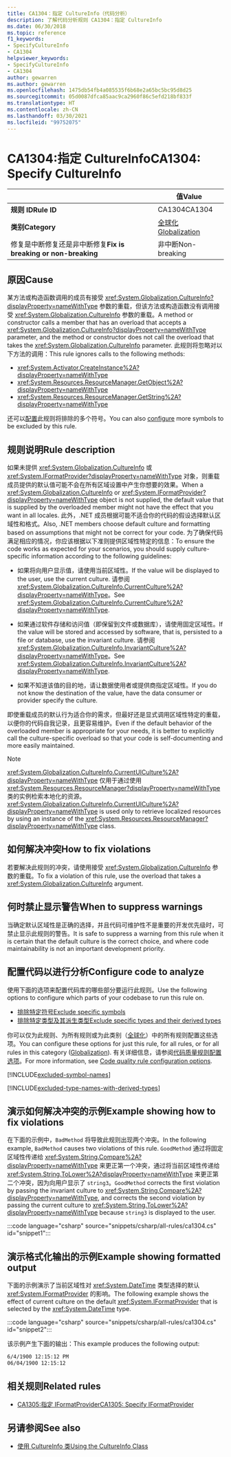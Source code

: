 ```yaml
---
title: CA1304：指定 CultureInfo（代码分析）
description: 了解代码分析规则 CA1304：指定 CultureInfo
ms.date: 06/30/2018
ms.topic: reference
f1_keywords:
- SpecifyCultureInfo
- CA1304
helpviewer_keywords:
- SpecifyCultureInfo
- CA1304
author: gewarren
ms.author: gewarren
ms.openlocfilehash: 1475db54fb4a085535f6b68e2a65bc5bc95d8d25
ms.sourcegitcommit: 05d0087dfca85aac9ca2960f86c5efd218bf833f
ms.translationtype: HT
ms.contentlocale: zh-CN
ms.lasthandoff: 03/30/2021
ms.locfileid: "99752075"
---
```

# <a name="ca1304-specify-cultureinfo"></a><span data-ttu-id="b9aeb-103">CA1304:指定 CultureInfo</span><span class="sxs-lookup"><span data-stu-id="b9aeb-103">CA1304: Specify CultureInfo</span></span>

| | <span data-ttu-id="b9aeb-104">值</span><span class="sxs-lookup"><span data-stu-id="b9aeb-104">Value</span></span> |
|-|-|
| <span data-ttu-id="b9aeb-105">**规则 ID**</span><span class="sxs-lookup"><span data-stu-id="b9aeb-105">**Rule ID**</span></span> |<span data-ttu-id="b9aeb-106">CA1304</span><span class="sxs-lookup"><span data-stu-id="b9aeb-106">CA1304</span></span>|
| <span data-ttu-id="b9aeb-107">**类别**</span><span class="sxs-lookup"><span data-stu-id="b9aeb-107">**Category**</span></span> |[<span data-ttu-id="b9aeb-108">全球化</span><span class="sxs-lookup"><span data-stu-id="b9aeb-108">Globalization</span></span>](globalization-warnings.md)|
| <span data-ttu-id="b9aeb-109">修复是中断修复还是非中断修复</span><span class="sxs-lookup"><span data-stu-id="b9aeb-109">**Fix is breaking or non-breaking**</span></span> |<span data-ttu-id="b9aeb-110">非中断</span><span class="sxs-lookup"><span data-stu-id="b9aeb-110">Non-breaking</span></span>|

## <a name="cause"></a><span data-ttu-id="b9aeb-111">原因</span><span class="sxs-lookup"><span data-stu-id="b9aeb-111">Cause</span></span>

<span data-ttu-id="b9aeb-112">某方法或构造函数调用的成员有接受 <xref:System.Globalization.CultureInfo?displayProperty=nameWithType> 参数的重载，但该方法或构造函数没有调用接受 <xref:System.Globalization.CultureInfo> 参数的重载。</span><span class="sxs-lookup"><span data-stu-id="b9aeb-112">A method or constructor calls a member that has an overload that accepts a <xref:System.Globalization.CultureInfo?displayProperty=nameWithType> parameter, and the method or constructor does not call the overload that takes the <xref:System.Globalization.CultureInfo> parameter.</span></span> <span data-ttu-id="b9aeb-113">此规则将忽略对以下方法的调用：</span><span class="sxs-lookup"><span data-stu-id="b9aeb-113">This rule ignores calls to the following methods:</span></span>

- <xref:System.Activator.CreateInstance%2A?displayProperty=nameWithType>
- <xref:System.Resources.ResourceManager.GetObject%2A?displayProperty=nameWithType>
- <xref:System.Resources.ResourceManager.GetString%2A?displayProperty=nameWithType>

<span data-ttu-id="b9aeb-114">还可以[配置](#configure-code-to-analyze)此规则将排除的多个符号。</span><span class="sxs-lookup"><span data-stu-id="b9aeb-114">You can also [configure](#configure-code-to-analyze) more symbols to be excluded by this rule.</span></span>

## <a name="rule-description"></a><span data-ttu-id="b9aeb-115">规则说明</span><span class="sxs-lookup"><span data-stu-id="b9aeb-115">Rule description</span></span>

<span data-ttu-id="b9aeb-116">如果未提供 <xref:System.Globalization.CultureInfo> 或 <xref:System.IFormatProvider?displayProperty=nameWithType> 对象，则重载成员提供的默认值可能不会在所有区域设置中产生你想要的效果。</span><span class="sxs-lookup"><span data-stu-id="b9aeb-116">When a <xref:System.Globalization.CultureInfo> or <xref:System.IFormatProvider?displayProperty=nameWithType> object is not supplied, the default value that is supplied by the overloaded member might not have the effect that you want in all locales.</span></span> <span data-ttu-id="b9aeb-117">此外，.NET 成员根据可能不适合你的代码的假设选择默认区域性和格式。</span><span class="sxs-lookup"><span data-stu-id="b9aeb-117">Also, .NET members choose default culture and formatting based on assumptions that might not be correct for your code.</span></span> <span data-ttu-id="b9aeb-118">为了确保代码满足相应的情况，你应该根据以下准则提供区域性特定的信息：</span><span class="sxs-lookup"><span data-stu-id="b9aeb-118">To ensure the code works as expected for your scenarios, you should supply culture-specific information according to the following guidelines:</span></span>

- <span data-ttu-id="b9aeb-119">如果将向用户显示值，请使用当前区域性。</span><span class="sxs-lookup"><span data-stu-id="b9aeb-119">If the value will be displayed to the user, use the current culture.</span></span> <span data-ttu-id="b9aeb-120">请参阅 <xref:System.Globalization.CultureInfo.CurrentCulture%2A?displayProperty=nameWithType>。</span><span class="sxs-lookup"><span data-stu-id="b9aeb-120">See <xref:System.Globalization.CultureInfo.CurrentCulture%2A?displayProperty=nameWithType>.</span></span>

- <span data-ttu-id="b9aeb-121">如果通过软件存储和访问值（即保留到文件或数据库），请使用固定区域性。</span><span class="sxs-lookup"><span data-stu-id="b9aeb-121">If the value will be stored and accessed by software, that is, persisted to a file or database, use the invariant culture.</span></span> <span data-ttu-id="b9aeb-122">请参阅 <xref:System.Globalization.CultureInfo.InvariantCulture%2A?displayProperty=nameWithType>。</span><span class="sxs-lookup"><span data-stu-id="b9aeb-122">See <xref:System.Globalization.CultureInfo.InvariantCulture%2A?displayProperty=nameWithType>.</span></span>

- <span data-ttu-id="b9aeb-123">如果不知道该值的目的地，请让数据使用者或提供商指定区域性。</span><span class="sxs-lookup"><span data-stu-id="b9aeb-123">If you do not know the destination of the value, have the data consumer or provider specify the culture.</span></span>

<span data-ttu-id="b9aeb-124">即使重载成员的默认行为适合你的需求，但最好还是显式调用区域性特定的重载，以便你的代码自我记录，且更容易维护。</span><span class="sxs-lookup"><span data-stu-id="b9aeb-124">Even if the default behavior of the overloaded member is appropriate for your needs, it is better to explicitly call the culture-specific overload so that your code is self-documenting and more easily maintained.</span></span>

> [!NOTE]
> <span data-ttu-id="b9aeb-125"><xref:System.Globalization.CultureInfo.CurrentUICulture%2A?displayProperty=nameWithType> 仅用于通过使用 <xref:System.Resources.ResourceManager?displayProperty=nameWithType> 类的实例检索本地化的资源。</span><span class="sxs-lookup"><span data-stu-id="b9aeb-125"><xref:System.Globalization.CultureInfo.CurrentUICulture%2A?displayProperty=nameWithType> is used only to retrieve localized resources by using an instance of the <xref:System.Resources.ResourceManager?displayProperty=nameWithType> class.</span></span>

## <a name="how-to-fix-violations"></a><span data-ttu-id="b9aeb-126">如何解决冲突</span><span class="sxs-lookup"><span data-stu-id="b9aeb-126">How to fix violations</span></span>

<span data-ttu-id="b9aeb-127">若要解决此规则的冲突，请使用接受 <xref:System.Globalization.CultureInfo> 参数的重载。</span><span class="sxs-lookup"><span data-stu-id="b9aeb-127">To fix a violation of this rule, use the overload that takes a <xref:System.Globalization.CultureInfo> argument.</span></span>

## <a name="when-to-suppress-warnings"></a><span data-ttu-id="b9aeb-128">何时禁止显示警告</span><span class="sxs-lookup"><span data-stu-id="b9aeb-128">When to suppress warnings</span></span>

<span data-ttu-id="b9aeb-129">当确定默认区域性是正确的选择，并且代码可维护性不是重要的开发优先级时，可禁止显示此规则的警告。</span><span class="sxs-lookup"><span data-stu-id="b9aeb-129">It is safe to suppress a warning from this rule when it is certain that the default culture is the correct choice, and where code maintainability is not an important development priority.</span></span>

## <a name="configure-code-to-analyze"></a><span data-ttu-id="b9aeb-130">配置代码以进行分析</span><span class="sxs-lookup"><span data-stu-id="b9aeb-130">Configure code to analyze</span></span>

<span data-ttu-id="b9aeb-131">使用下面的选项来配置代码库的哪些部分要运行此规则。</span><span class="sxs-lookup"><span data-stu-id="b9aeb-131">Use the following options to configure which parts of your codebase to run this rule on.</span></span>

- [<span data-ttu-id="b9aeb-132">排除特定符号</span><span class="sxs-lookup"><span data-stu-id="b9aeb-132">Exclude specific symbols</span></span>](#exclude-specific-symbols)
- [<span data-ttu-id="b9aeb-133">排除特定类型及其派生类型</span><span class="sxs-lookup"><span data-stu-id="b9aeb-133">Exclude specific types and their derived types</span></span>](#exclude-specific-types-and-their-derived-types)

<span data-ttu-id="b9aeb-134">你可以仅为此规则、为所有规则或为此类别（[全球化](globalization-warnings.md)）中的所有规则配置这些选项。</span><span class="sxs-lookup"><span data-stu-id="b9aeb-134">You can configure these options for just this rule, for all rules, or for all rules in this category ([Globalization](globalization-warnings.md)).</span></span> <span data-ttu-id="b9aeb-135">有关详细信息，请参阅[代码质量规则配置选项](../code-quality-rule-options.md)。</span><span class="sxs-lookup"><span data-stu-id="b9aeb-135">For more information, see [Code quality rule configuration options](../code-quality-rule-options.md).</span></span>

[!INCLUDE[excluded-symbol-names](~/includes/code-analysis/excluded-symbol-names.md)]

[!INCLUDE[excluded-type-names-with-derived-types](~/includes/code-analysis/excluded-type-names-with-derived-types.md)]

## <a name="example-showing-how-to-fix-violations"></a><span data-ttu-id="b9aeb-136">演示如何解决冲突的示例</span><span class="sxs-lookup"><span data-stu-id="b9aeb-136">Example showing how to fix violations</span></span>

<span data-ttu-id="b9aeb-137">在下面的示例中，`BadMethod` 将导致此规则出现两个冲突。</span><span class="sxs-lookup"><span data-stu-id="b9aeb-137">In the following example, `BadMethod` causes two violations of this rule.</span></span> <span data-ttu-id="b9aeb-138">`GoodMethod` 通过将固定区域性传递给 <xref:System.String.Compare%2A?displayProperty=nameWithType> 来更正第一个冲突，通过将当前区域性传递给 <xref:System.String.ToLower%2A?displayProperty=nameWithType> 来更正第二个冲突，因为向用户显示了 `string3`。</span><span class="sxs-lookup"><span data-stu-id="b9aeb-138">`GoodMethod` corrects the first violation by passing the invariant culture to <xref:System.String.Compare%2A?displayProperty=nameWithType>, and corrects the second violation by passing the current culture to <xref:System.String.ToLower%2A?displayProperty=nameWithType> because `string3` is displayed to the user.</span></span>

:::code language="csharp" source="snippets/csharp/all-rules/ca1304.cs" id="snippet1":::

## <a name="example-showing-formatted-output"></a><span data-ttu-id="b9aeb-139">演示格式化输出的示例</span><span class="sxs-lookup"><span data-stu-id="b9aeb-139">Example showing formatted output</span></span>

<span data-ttu-id="b9aeb-140">下面的示例演示了当前区域性对 <xref:System.DateTime> 类型选择的默认 <xref:System.IFormatProvider> 的影响。</span><span class="sxs-lookup"><span data-stu-id="b9aeb-140">The following example shows the effect of current culture on the default <xref:System.IFormatProvider> that is selected by the <xref:System.DateTime> type.</span></span>

:::code language="csharp" source="snippets/csharp/all-rules/ca1304.cs" id="snippet2":::

<span data-ttu-id="b9aeb-141">该示例产生下面的输出：</span><span class="sxs-lookup"><span data-stu-id="b9aeb-141">This example produces the following output:</span></span>

```txt
6/4/1900 12:15:12 PM
06/04/1900 12:15:12
```

## <a name="related-rules"></a><span data-ttu-id="b9aeb-142">相关规则</span><span class="sxs-lookup"><span data-stu-id="b9aeb-142">Related rules</span></span>

- [<span data-ttu-id="b9aeb-143">CA1305:指定 IFormatProvider</span><span class="sxs-lookup"><span data-stu-id="b9aeb-143">CA1305: Specify IFormatProvider</span></span>](ca1305.md)

## <a name="see-also"></a><span data-ttu-id="b9aeb-144">另请参阅</span><span class="sxs-lookup"><span data-stu-id="b9aeb-144">See also</span></span>

- [<span data-ttu-id="b9aeb-145">使用 CultureInfo 类</span><span class="sxs-lookup"><span data-stu-id="b9aeb-145">Using the CultureInfo Class</span></span>](../../../standard/globalization-localization/globalization.md#work-with-culture-specific-settings)
